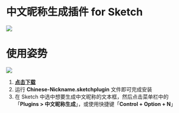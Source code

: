 # 中文昵称生成插件 for Sketch

![](https://raw.githubusercontent.com/acterce/Chinese-NickName-for-Sketch/master/screenshots/example.png)


# 使用姿势

![](https://raw.githubusercontent.com/acterce/Chinese-NickName-for-Sketch/master/screenshots/example.gif)

1. [**点击下载**](https://github.com/acterce/Chinese-NickName-for-Sketch/archive/master.zip)
2. 运行 **Chinese-Nickname.sketchplugin** 文件即可完成安装
3. 在 Sketch 中选中想要生成中文昵称的文本框，然后点击菜单栏中的「**Plugins > 中文昵称生成**」，或使用快捷键「**Control + Option + N**」
